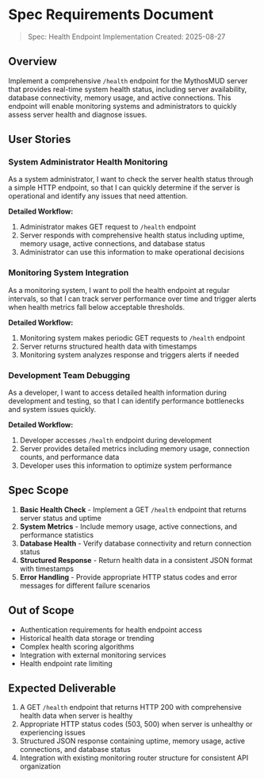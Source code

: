 # Spec Requirements Document

> Spec: Health Endpoint Implementation
> Created: 2025-08-27

## Overview

Implement a comprehensive `/health` endpoint for the MythosMUD server that provides real-time system health status, including server availability, database connectivity, memory usage, and active connections. This endpoint will enable monitoring systems and administrators to quickly assess server health and diagnose issues.

## User Stories

### System Administrator Health Monitoring

As a system administrator, I want to check the server health status through a simple HTTP endpoint, so that I can quickly determine if the server is operational and identify any issues that need attention.

**Detailed Workflow:**
1. Administrator makes GET request to `/health` endpoint
2. Server responds with comprehensive health status including uptime, memory usage, active connections, and database status
3. Administrator can use this information to make operational decisions

### Monitoring System Integration

As a monitoring system, I want to poll the health endpoint at regular intervals, so that I can track server performance over time and trigger alerts when health metrics fall below acceptable thresholds.

**Detailed Workflow:**
1. Monitoring system makes periodic GET requests to `/health` endpoint
2. Server returns structured health data with timestamps
3. Monitoring system analyzes response and triggers alerts if needed

### Development Team Debugging

As a developer, I want to access detailed health information during development and testing, so that I can identify performance bottlenecks and system issues quickly.

**Detailed Workflow:**
1. Developer accesses `/health` endpoint during development
2. Server provides detailed metrics including memory usage, connection counts, and performance data
3. Developer uses this information to optimize system performance

## Spec Scope

1. **Basic Health Check** - Implement a GET `/health` endpoint that returns server status and uptime
2. **System Metrics** - Include memory usage, active connections, and performance statistics
3. **Database Health** - Verify database connectivity and return connection status
4. **Structured Response** - Return health data in a consistent JSON format with timestamps
5. **Error Handling** - Provide appropriate HTTP status codes and error messages for different failure scenarios

## Out of Scope

- Authentication requirements for health endpoint access
- Historical health data storage or trending
- Complex health scoring algorithms
- Integration with external monitoring services
- Health endpoint rate limiting

## Expected Deliverable

1. A GET `/health` endpoint that returns HTTP 200 with comprehensive health data when server is healthy
2. Appropriate HTTP status codes (503, 500) when server is unhealthy or experiencing issues
3. Structured JSON response containing uptime, memory usage, active connections, and database status
4. Integration with existing monitoring router structure for consistent API organization
